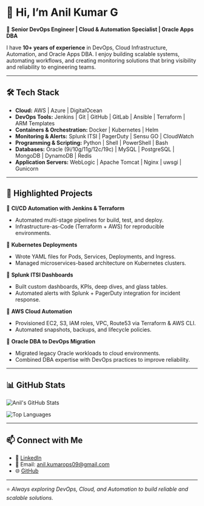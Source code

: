 # 👋 Hi, I’m Anil Kumar G  

🚀 **Senior DevOps Engineer | Cloud & Automation Specialist | Oracle Apps DBA**  

I have **10+ years of experience** in DevOps, Cloud Infrastructure, Automation, and Oracle Apps DBA. I enjoy building scalable systems, automating workflows, and creating monitoring solutions that bring visibility and reliability to engineering teams.  

---

## 🛠️ Tech Stack

- **Cloud:** AWS | Azure | DigitalOcean  
- **DevOps Tools:** Jenkins | Git | GitHub | GitLab | Ansible | Terraform | ARM Templates  
- **Containers & Orchestration:** Docker | Kubernetes | Helm  
- **Monitoring & Alerts:** Splunk ITSI | PagerDuty | Sensu GO | CloudWatch  
- **Programming & Scripting:** Python | Shell | PowerShell | Bash  
- **Databases:** Oracle (9i/10g/11g/12c/19c) | MySQL | PostgreSQL | MongoDB | DynamoDB | Redis  
- **Application Servers:** WebLogic | Apache Tomcat | Nginx | uwsgi | Gunicorn  

---

## 📂 Highlighted Projects  

🔹 **CI/CD Automation with Jenkins & Terraform**  
- Automated multi-stage pipelines for build, test, and deploy.  
- Infrastructure-as-Code (Terraform + AWS) for reproducible environments.  

🔹 **Kubernetes Deployments**  
- Wrote YAML files for Pods, Services, Deployments, and Ingress.  
- Managed microservices-based architecture on Kubernetes clusters.  

🔹 **Splunk ITSI Dashboards**  
- Built custom dashboards, KPIs, deep dives, and glass tables.  
- Automated alerts with Splunk + PagerDuty integration for incident response.  

🔹 **AWS Cloud Automation**  
- Provisioned EC2, S3, IAM roles, VPC, Route53 via Terraform & AWS CLI.  
- Automated snapshots, backups, and lifecycle policies.  

🔹 **Oracle DBA to DevOps Migration**  
- Migrated legacy Oracle workloads to cloud environments.  
- Combined DBA expertise with DevOps practices to improve reliability.  

---

## 📊 GitHub Stats

![Anil's GitHub Stats](https://github-readme-stats.vercel.app/api?username=gak0099&show_icons=true&theme=tokyonight)

![Top Languages](https://github-readme-stats.vercel.app/api/top-langs/?username=gak0099&layout=compact&theme=tokyonight)

---

## 📫 Connect with Me  

- 💼 [LinkedIn](https://www.linkedin.com/in/anil-kumar-g-64165462)  
- 📧 Email: anil.kumarops09@gmail.com  
- 🌐 [GitHub](https://github.com/gak0099)  

---
⭐️ *Always exploring DevOps, Cloud, and Automation to build reliable and scalable solutions.*
